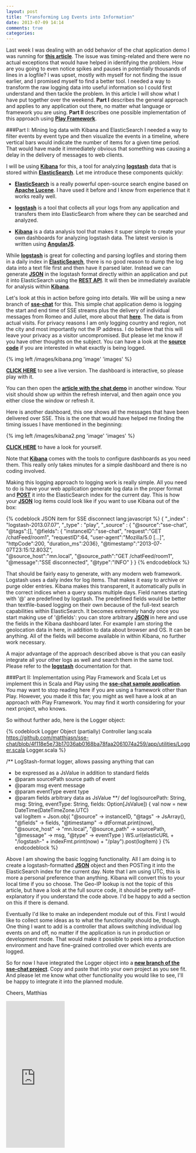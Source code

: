 ```yaml
---
layout: post
title: "Transforming Log Events into Information"
date: 2013-07-09 14:14
comments: true
categories: 
---
```

Last week I was dealing with an odd behavior of the chat application demo I was running for **[this article](http://matthiasnehlsen.com/blog/2013/06/23/angularjs-and-play-framework/)**. The issue was timing-related and there were no actual exceptions that would have helped in identifying the problem. How are you going to even notice spikes and pauses in potentially thousands of lines in a logfile? I was upset, mostly with myself for not finding the issue earlier, and I promised myself to find a better tool. I needed a way to transform the raw logging data into useful information so I could first understand and then tackle the problem. In this article I will show what I have put together over the weekend. **Part I** describes the general approach and applies to any application out there, no matter what language or framework you are using. **Part II** describes one possible implementation of this approach using **[Play Framework](http://www.playframework.com)**.

<!-- more -->

###Part I: Mining log data with Kibana and ElasticSearch
I needed a way to filter events by event type and then visualize the events in a timeline, where vertical bars would indicate the number of items for a given time period. That would have made it immediately obvious that something was causing a delay in the delivery of messages to web clients. 

I will be using **[Kibana](http://three.kibana.org)** for this, a tool for analyzing **[logstash](http://logstash.net)** data that is stored within **[ElasticSearch](http://www.elasticsearch.org)**. Let me introduce these components quickly:

+ **[ElasticSearch](http://www.elasticsearch.org)** is a really powerful open-source search engine based on **[Apache Lucene](http://lucene.apache.org/core/)**. I have used it before and I know from experience that it works really well. 

+ **[logstash](http://logstash.net)** is a tool that collects all your logs from any application and transfers them into ElasticSearch from where they can be searched and analyzed.

+ **[Kibana](http://three.kibana.org)** is a data analysis tool that makes it super simple to create your own dashboards for analyzing logstash data. The latest version is written using **[AngularJS](http://angularjs.org)**. 

While **[logstash](http://logstash.net)** is great for collecting and parsing logfiles and  storing them in a daily index in **[ElasticSearch](http://www.elasticsearch.org)**, there is no good reason to dump the log data into a text file first and then have it parsed later. Instead we can generate **[JSON](http://tools.ietf.org/html/rfc4627)** in the logstash format directly within an application and put it into ElasticSearch using the **[REST API](http://www.elasticsearch.org/guide/reference/api/)**. It will then be immediately available for analysis within **[Kibana](http://three.kibana.org)**.

Let's look at this in action before going into details. We will be using a new branch of **[sse-chat](https://github.com/matthiasn/sse-chat/tree/130707-kibana-demo)** for this. This simple chat application demo is logging the start and end time of SSE streams plus the delivery of individual messages from Romeo and Juliet, more about that **[here](http://matthiasnehlsen.com/blog/2013/06/23/angularjs-and-play-framework/)**. The data is from actual visits. For privacy reasons I am only logging country and region, not the city and most importantly not the IP address. I do believe that this will leave your privacy as a visitor uncompromised. But please let me know if you have other thoughts on the subject. You can have a look at the **[source code](https://github.com/matthiasn/sse-chat)** if you are interested in what exactly is being logged.

{% img left /images/kibana.png 'image' 'images' %}

**<a href="http://kibana.matthiasnehlsen.com/#/dashboard/elasticsearch/sse-chat" target="_blank">CLICK HERE</a>** to see a live version. The dashboard is interactive, so please play with it.

You can then open the **<a href="http://matthiasnehlsen.com/blog/2013/06/23/angularjs-and-play-framework/" target="_blank">article with the chat demo</a>** in another window. Your visit should show up within the refresh interval, and then again once you either close the window or refresh it.

Here is another dashboard, this one shows all the messages that have been delivered over SSE. This is the one that would have helped me finding the timing issues I have mentioned in the beginning:

{% img left /images/kibana2.png 'image' 'images' %}

**<a href="http://kibana.matthiasnehlsen.com/#/dashboard/elasticsearch/sse-chat2" target="_blank">CLICK HERE</a>** to have a look for yourself.

Note that **[Kibana](http://three.kibana.org)** comes with the tools to configure dashboards as you need them. This really only takes minutes for a simple dashboard and there is no coding involved.

Making this logging approach to logging work is really simple. All you need to do is have your web application generate log data in the proper format and **[POST](http://tools.ietf.org/html/rfc2616#section-9.5)** it into the ElasticSearch index for the current day. This is how your **[JSON](http://tools.ietf.org/html/rfc4627)** log items could look like if you want to use Kibana out of the box:

{% codeblock JSON item for SSE disconnect lang:javascript %}
{  "_index" : "logstash-2013.07.07",
   "_type" : "play",
   "_source" : { "@source":"sse-chat", 
      "@tags":[], 
      "@fields": { "instanceID":"sse-chat",
         "request":"GET /chatFeed/room1",
         "requestID":64,
         "user-agent":"Mozilla/5.0 […]",
         "httpCode":200,
         "duration_ms":2036},
      "@timestamp":"2013-07-07T23:15:12.803Z",   
      "@source_host":"mn.local",
      "@source_path":"GET /chatFeed/room1",
      "@message":"SSE disconnected",
      "@type":"INFO" }
 }
{% endcodeblock %}

That should be fairly easy to generate, with any modern web framework. Logstash uses a daily index for log items. That makes it easy to archive or purge older entries. Kibana makes this transparent, it automatically pulls in the correct indices when a query spans multiple days. Field names starting with '@' are predefined by logstash. The predefined fields would be better than textfile-based logging on their own because of the full-text search capabilities within ElasticSearch. It becomes extremely handy once you start making use of '@fields': you can store arbitrary **[JSON](http://tools.ietf.org/html/rfc4627)** in here and use the fields in the Kibana dashboard later. For example I am storing the geolocation data in here, in addition to data about browser and OS. It can be anything. All of the fields will become available in within Kibana, no further work necessary.

A major advantage of the approach described above is that you can easily integrate all your other logs as well and search them in the same tool. Please refer to the **[logstash](http://logstash.net/docs/1.1.13/)** documentation for that.

###Part II: Implementation using Play Framework and Scala
Let us implement this in Scala and Play using the **[sse-chat sample application](https://github.com/matthiasn/sse-chat/tree/130707-kibana-demo)**. You may want to stop reading here if you are using a framework other than Play. However, you made it this far; you might as well have a look at an approach with Play Framework. You may find it worth considering for your next project, who knows.  

So without further ado, here is the Logger object:

{% codeblock Logger Object (partially) Controller lang:scala https://github.com/matthiasn/sse-chat/blob/4f118e5e73b17036ab0168ba78faa2061074a259/app/utilities/Logger.scala Logger.scala %}

/** LogStash-format logger, allows passing anything that can 
 * be expressed as a JsValue in addition to standard fields
 * @param sourcePath  source path of event 
 * @param msg         event message   
 * @param eventType   event type
 * @param fields      arbitrary data as JsValue
 **/
def log(sourcePath: String, msg: String, eventType: String, fields: Option[JsValue]) {
    val now = new DateTime(DateTimeZone.UTC)     
    val logItem = Json.obj(
      "@source" -> instanceID,
      "@tags" -> JsArray(),
      "@fields" -> fields,
      "@timestamp" -> dtFormat.print(now),
      "@source_host" -> "mn.local",
      "@source_path" -> sourcePath,
      "@message" -> msg,
      "@type" -> eventType
    )
    WS.url(elasticURL + "/logstash-" + indexFmt.print(now) + "/play").post(logItem)
}
{% endcodeblock %}

Above I am showing the basic logging functionality. All I am doing is to create a logstash-formatted **[JSON](http://tools.ietf.org/html/rfc4627)** object and then POSTing it into the ElasticSearch index for the current day. Note that I am using UTC, this is more a personal preference than anything. Kibana will convert this to your local time if you so choose. The Geo-IP lookup is not the topic of this article, but have a look at the full source code, it should be pretty self-explanatory if you understand the code above. I'd be happy to add a section on this if there is demand. 

Eventually I'd like to make an independent module out of this. First I would like to collect some ideas as to what the functionality should be, though. One thing I want to add is a controller that allows switching individual log events on and off, no matter if the application is run in production or development mode. That would make it possible to peek into a production environment and have fine-grained controlled over which events are logged.

So for now I have integrated the Logger object into a **[new branch of the sse-chat project](https://github.com/matthiasn/sse-chat/tree/130707-kibana-demo)**. Copy and paste that into your own project as you see fit. And please let me know what other functionality you would like to see, I'll be happy to integrate it into the planned module.

Cheers,
Matthias

<iframe width="160" height="400" src="https://leanpub.com/building-a-system-in-clojure/embed" frameborder="0" allowtransparency="true"></iframe>
